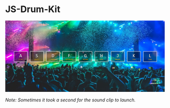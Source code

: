 # JS-Drum-Kit
 <img src="https://raw.githubusercontent.com/Sanjeevani15/JS-Drum-Kit/main/ss.png" alt="website view">
 
  <i>Note: Sometimes it took a second for the sound clip to launch.</i>
